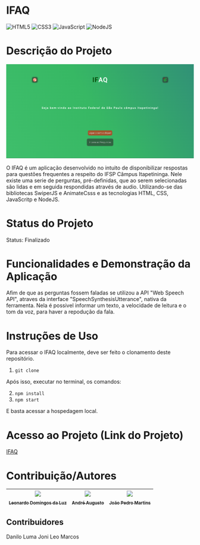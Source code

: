 # IFAQ

![HTML5](https://img.shields.io/badge/html5-%23E34F26.svg?style=for-the-badge&logo=html5&logoColor=white)
![CSS3](https://img.shields.io/badge/css3-%231572B6.svg?style=for-the-badge&logo=css3&logoColor=white)
![JavaScript](https://img.shields.io/badge/javascript-%23323330.svg?style=for-the-badge&logo=javascript&logoColor=%23F7DF1E)
![NodeJS](https://img.shields.io/badge/node.js-6DA55F?style=for-the-badge&logo=node.js&logoColor=white)

# Descrição do Projeto
![IFAQ](./Landing-Page-IFAQ.png)


O IFAQ é um aplicação desenvolvido no intuito de disponibilizar respostas para questões frequentes a respeito do IFSP Câmpus Itapetininga. Nele existe uma serie de perguntas, pré-definidas, que ao serem selecionadas são lidas e em seguida respondidas através de audio. Utilizando-se das bibliotecas SwiperJS e AnimateCsss e as tecnologias HTML, CSS, JavaScritp e NodeJS.

# Status do Projeto
Status: Finalizado

# Funcionalidades e Demonstração da Aplicação
Afim de que as perguntas fossem faladas se utilizou a API "Web Speech API", atraves da interface "SpeechSynthesisUtterance", nativa da ferramenta. Nela é possivel informar um texto, a velocidade de leitura e o tom da voz, para haver a repodução da fala.

# Instruções de Uso
Para acessar o IFAQ localmente, deve ser feito o clonamento deste repositório.

1. `git clone`

Após isso, executar no terminal, os comandos:

2. `npm install`
3. `npm start`

E basta acessar a hospedagem local.

# Acesso ao Projeto (Link do Projeto)
[IFAQ](https://ifaq.fabsoftware.itp.ifsp.edu.br/perguntas.html)

# Contribuição/Autores
| [<img loading="lazy" src="https://avatars.githubusercontent.com/u/71268759?v=4" width=115><br><sub>Leonardo Domingos da Luz</sub>](https://github.com/leonardoDluz)| [<img loading="lazy" src="https://avatars.githubusercontent.com/u/77406727?v=4" width=115><br><sub>André Augusto</sub>](https://github.com/andreaugusto-sourc) |[<img loading="lazy" src="https://avatars.githubusercontent.com/u/107441401?v=4" width=115><br><sub>João Pedro Martins</sub>](https://github.com/Martins-pedro23) |
| :---: | :---: | :---: |


## Contribuidores
Danilo
Luma
Joni
Leo
Marcos